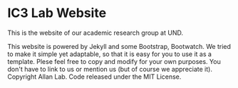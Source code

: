 # IC3 Lab Website

This is the website of our academic research group at UND.

This website is powered by Jekyll and some Bootstrap, Bootwatch. We tried to make it simple yet adaptable, so that it is easy for you to use it as a template. Plese feel free to copy and modify for your own purposes.  You don't have to link to us or mention us (but of course we appreciate it). Copyright Allan Lab. Code released under the MIT License.

